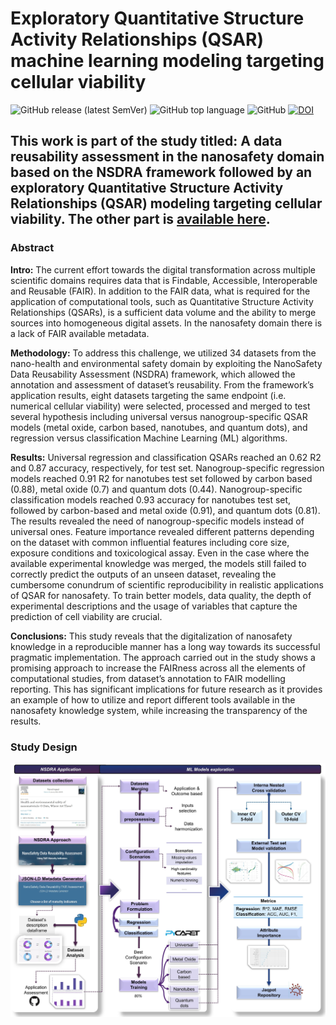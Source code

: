 # Exploratory Quantitative Structure Activity Relationships (QSAR) machine learning modeling targeting cellular viability

![GitHub release (latest SemVer)](https://img.shields.io/github/v/release/ammar257ammar/Nanosafety-cell-viability-pycaret) ![GitHub top language](https://img.shields.io/github/languages/top/ammar257ammar/Nanosafety-cell-viability-pycaret) ![GitHub](https://img.shields.io/github/license/ammar257ammar/Nanosafety-cell-viability-pycaret) [![DOI](https://zenodo.org/badge/DOI/10.5281/zenodo.7778039.svg)](https://doi.org/10.5281/zenodo.7778039)


## This work is part of the study titled: A data reusability assessment in the nanosafety domain based on the NSDRA framework followed by an exploratory Quantitative Structure Activity Relationships (QSAR) modeling targeting cellular viability. The other part is [available here](https://github.com/ammar257ammar/Nanosafety-data-reusability-34-datasets).

### Abstract

**Intro:** The current effort towards the digital transformation across multiple scientific domains requires data that is Findable, Accessible, Interoperable and Reusable (FAIR). In addition to the FAIR data, what is required for the application of computational tools, such as Quantitative Structure Activity Relationships (QSARs), is a sufficient data volume and the ability to merge sources into homogeneous digital assets. In the nanosafety domain there is a lack of FAIR  available metadata. 

**Methodology:** To address this challenge, we utilized 34 datasets from the nano-health and environmental safety domain by exploiting the NanoSafety Data Reusability Assessment (NSDRA) framework, which allowed the annotation and assessment of dataset’s reusability. From the framework’s application results, eight datasets targeting the same endpoint (i.e. numerical cellular viability) were selected, processed and merged to test several hypothesis including universal versus nanogroup-specific QSAR models (metal oxide, carbon based, nanotubes, and quantum dots), and regression versus classification Machine Learning (ML) algorithms. 

**Results:** Universal regression and classification QSARs reached an 0.62 R2 and 0.87 accuracy, respectively, for test set. Nanogroup-specific regression models reached 0.91 R2 for nanotubes test set followed by carbon based (0.88), metal oxide (0.7) and quantum dots (0.44). Nanogroup-specific classification models reached 0.93 accuracy for nanotubes test set, followed by carbon-based and metal oxide (0.91), and quantum dots (0.81). The results revealed the need of nanogroup-specific models instead of universal ones. Feature importance revealed different patterns depending on the dataset with common influential features including core size, exposure conditions and toxicological assay.
Even in the case where the available experimental knowledge was merged, the models still failed to correctly predict the outputs of an unseen dataset, revealing the cumbersome conundrum of scientific reproducibility in realistic applications of QSAR for nanosafety. To train better models, data quality, the depth of experimental descriptions and the usage of variables that capture the prediction of cell viability are crucial. 

**Conclusions:** This study reveals that the digitalization of nanosafety knowledge in a reproducible manner has a long way towards its successful pragmatic implementation. The approach carried out in the study shows a promising approach to increase the FAIRness across all the elements of computational studies, from dataset’s annotation to FAIR modelling reporting. This has significant implications for future research as it provides an example of how to utilize and report different tools available in the nanosafety knowledge system, while increasing the transparency of the results. 


### Study Design

[![name](output/plots/study-design.JPG)](output/plots/study-design.JPG)

